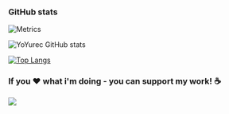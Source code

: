 ### GitHub stats

![Metrics](https://metrics.lecoq.io/yoyurec?template=classic&languages=1&achievements=1&base=header%2C%20activity%2C%20community%2C%20repositories%2C%20metadata&base.indepth=false&base.hireable=false&base.skip=false&languages=false&languages.limit=5&languages.threshold=0%25&languages.other=false&languages.colors=github&languages.sections=most-used&languages.indepth=false&languages.analysis.timeout=15&languages.analysis.timeout.repositories=7.5&languages.categories=markup%2C%20programming&languages.recent.categories=markup%2C%20programming&languages.recent.load=300&languages.recent.days=14&achievements=false&achievements.threshold=C&achievements.secrets=false&achievements.display=compact&achievements.limit=3&achievements.ignored=polyglot&config.timezone=Europe%2FKiev)

![YoYurec GitHub stats](https://github-readme-stats.vercel.app/api?username=yoyurec&show_icons=true&theme=solarized-light)

[![Top Langs](https://github-readme-stats.vercel.app/api/top-langs/?username=anuraghazra&layout=compact&langs_count=4)](https://github.com/anuraghazra/github-readme-stats)

### If you ❤ what i'm doing - you can support my work! ☕
<a href="https://www.buymeacoffee.com/yoyurec"><img src="https://img.buymeacoffee.com/button-api/?text=Buy me a coffee&emoji=&slug=yoyurec&button_colour=FFDD00&font_colour=000000&font_family=Lato&outline_colour=000000&coffee_colour=ffffff" /></a>
